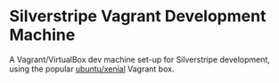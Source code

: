 # Silverstripe Vagrant Development Machine
A Vagrant/VirtualBox dev machine set-up for Silverstripe development, using the popular <a href="https://atlas.hashicorp.com/ubuntu/boxes/xenial64" target="_blank">ubuntu/xenial</a> Vagrant box.
